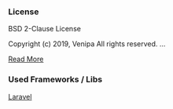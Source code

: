 ### License
BSD 2-Clause License

Copyright (c) 2019, Venipa
All rights reserved.
...

[Read More](LICENSE)

### Used Frameworks / Libs
[Laravel](https://github.com/laravel/laravel)
